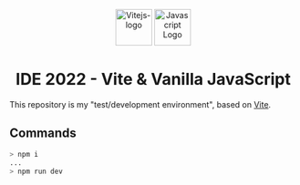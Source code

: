 <p align="center">
  <img width="64" alt="Vitejs-logo" src="https://upload.wikimedia.org/wikipedia/commons/thumb/f/f1/Vitejs-logo.svg/256px-Vitejs-logo.svg.png">
  <img width="64" alt="Javascript Logo" src="https://upload.wikimedia.org/wikipedia/commons/3/3b/Javascript_Logo.png">
</p>
<h1 align="center">IDE 2022 - Vite & Vanilla JavaScript</h1>

This repository is my "test/development environment", based on [Vite](https://vitejs.dev/).

## Commands
``` bash
> npm i
...
> npm run dev

```
